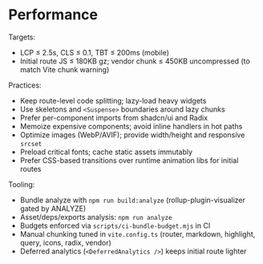 # Performance

Targets:
- LCP ≤ 2.5s, CLS ≤ 0.1, TBT ≤ 200ms (mobile)
- Initial route JS ≤ 180KB gz; vendor chunk ≤ 450KB uncompressed (to match Vite chunk warning)

Practices:
- Keep route-level code splitting; lazy-load heavy widgets
- Use skeletons and `<Suspense>` boundaries around lazy chunks
- Prefer per-component imports from shadcn/ui and Radix
- Memoize expensive components; avoid inline handlers in hot paths
- Optimize images (WebP/AVIF); provide width/height and responsive `srcset`
- Preload critical fonts; cache static assets immutably
 - Prefer CSS-based transitions over runtime animation libs for initial routes

Tooling:
- Bundle analyze with `npm run build:analyze` (rollup-plugin-visualizer gated by ANALYZE)
- Asset/deps/exports analysis: `npm run analyze`
- Budgets enforced via `scripts/ci-bundle-budget.mjs` in CI
 - Manual chunking tuned in `vite.config.ts` (router, markdown, highlight, query, icons, radix, vendor)
 - Deferred analytics (`<DeferredAnalytics />`) keeps initial route lighter
